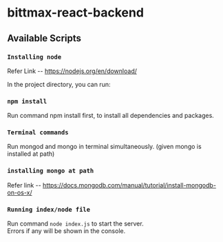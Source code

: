 # bittmax-react-backend
## Available Scripts

### `Installing node`
Refer Link -- https://nodejs.org/en/download/

In the project directory, you can run:

### `npm install`
Run command npm install first, to install all dependencies and packages.

### `Terminal commands`

Run mongod and mongo in terminal simultaneously. (given mongo is installed at path)

### `installing mongo at path`

Refer link -- https://docs.mongodb.com/manual/tutorial/install-mongodb-on-os-x/

### `Running index/node file`

Run command `node index.js` to start the server.<br>
Errors if any will be shown in the console.
